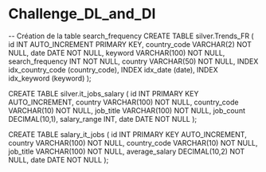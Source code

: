 # Challenge_DL_and_DI
-- Création de la table search_frequency
CREATE TABLE silver.Trends_FR (
    id INT AUTO_INCREMENT PRIMARY KEY,
    country_code VARCHAR(2) NOT NULL,
    date DATE NOT NULL,
    keyword VARCHAR(100) NOT NULL,
    search_frequency INT NOT NULL,
    country VARCHAR(50) NOT NULL,
    INDEX idx_country_code (country_code),
    INDEX idx_date (date),
    INDEX idx_keyword (keyword)
);

CREATE TABLE silver.it_jobs_salary (
    id INT PRIMARY KEY AUTO_INCREMENT,
    country VARCHAR(100) NOT NULL,
    country_code VARCHAR(10) NOT NULL,
    job_title VARCHAR(100) NOT NULL,
    job_count DECIMAL(10,1),
    salary_range INT,
	date DATE NOT NULL
);

CREATE TABLE salary_it_jobs (
    id INT PRIMARY KEY AUTO_INCREMENT,
    country VARCHAR(100) NOT NULL,
    country_code VARCHAR(10) NOT NULL,
	job_title VARCHAR(100) NOT NULL,
    average_salary DECIMAL(10,2) NOT NULL,
    date DATE NOT NULL
);